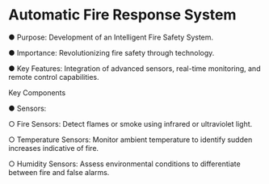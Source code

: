 # Automatic Fire Response System

● Purpose: Development of an Intelligent Fire Safety System.

● Importance: Revolutionizing fire safety through technology.

● Key Features: Integration of advanced sensors, real-time monitoring, and remote control
capabilities.

Key Components

● Sensors:

○ Fire Sensors: Detect flames or smoke using infrared or ultraviolet light.

○ Temperature Sensors: Monitor ambient temperature to identify sudden increases indicative of fire.

○ Humidity Sensors: Assess environmental conditions to differentiate between fire and false alarms.
